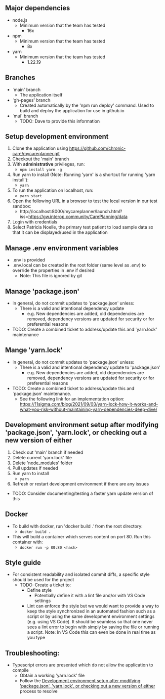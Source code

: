 ## Major dependencies
* node.js
  * Minimum version that the team has tested
    * 16x
* npm
  * Minimum version that the team has tested
    * 8x
* yarn
  * Minimum version that the team has tested
    * 1.22.19

## Branches
* 'main' branch
  * The application itself
* 'gh-pages' branch
  * Created automatically by the 'npm run deploy' command. Used to build and deploy the application for use in github.io
* 'mui' branch
  * TODO: Dave to provide this information

## Setup development environment
1. Clone the application using https://github.com/chronic-care/mycareplanner.git
2. Checkout the 'main' branch
3. With __administrative__ privileges, run:
    * `npm install yarn -g`
4. Run yarn to install (Note: Running 'yarn' is a shortcut for running 'yarn install'):
    * `yarn`
5. To run the application on localhost, run:
    * `yarn start`
6. Open the following URL in a browser to test the local version in our test sandbox:
    * http://localhost:8000/mycareplanner/launch.html?iss=https://gw.interop.community/CarePlanning/data
7. Login with credentials
8. Select Patricia Noelle, the primary test patient to load sample data so that it can be displayed/used in the application

## Manage .env environment variables
* .env is provided
* .env.local can be created in the root folder (same level as .env) to override the properties in .env if desired
  * Note: This file is ignored by git

## Manage 'package.json'
* In general, do not commit updates to 'package.json' unless:
    * There is a valid and intentional dependency update
      * e.g. New dependencies are added, old dependencies are removed, dependency versions are updated for security or for preferential reasons
* TODO: Create a combined ticket to address/update this and 'yarn.lock' maintenance

## Mange 'yarn.lock'
* In general, do not commit updates to 'package.json' unless:
    * There is a valid and intentional dependency update to 'package.json'
      * e.g. New dependencies are added, old dependencies are removed, dependency versions are updated for security or for preferential reasons
* TODO: Create a combined ticket to address/update this and 'package.json' maintenance.
  * See the following link for an implementation option: https://11sigma.com/blog/2021/09/03/yarn-lock-how-it-works-and-what-you-risk-without-maintaining-yarn-dependencies-deep-dive/

## Development environment setup after modifying 'package.json', 'yarn.lock', or checking out a new version of either
1. Check out 'main' branch if needed
2. Delete current 'yarn.lock' file
3. Delete 'node_modules' folder
4. Pull updates if needed
5. Run yarn to install
    * `yarn`
6. Refresh or restart development environment if there are any issues
* TODO: Consider documenting/testing a faster yarn update version of this

## Docker
* To build with docker, run 'docker build .' from the root directory:
  * `docker build .`
* This will build a container which serves content on port 80. Run this container with:
  * `docker run -p 80:80 <hash>`

## Style guide
* For consistent readability and isolated commit diffs, a specific style should be used for the project
  * TODO: Create a ticket to:
    * Define style
      * Potentially define it with a lint file and/or with VS Code settings
    * Lint can enforce the style but we would want to provide a way to keep the style synchronized in an automated fashion such as a script or by using the same development environment settings (e.g. using VS Code). It should be seamless so that one never sees a lint error to begin with simply by saving the file or running a script. Note: In VS Code this can even be done in real time as you type

## Troubleshooting:
* Typescript errors are presented which do not allow the application to compile
  * Obtain a working 'yarn.lock' file
  * Follow the [Development environment setup after modifying 'package.json', 'yarn.lock', or checking out a new version of either](#development-environment-setup-after-modifying-packagejson-yarnlock-or-checking-out-a-new-version-of-either) process to resolve
